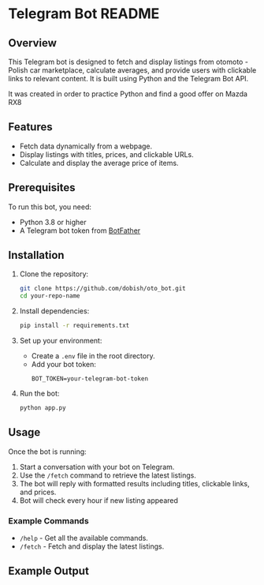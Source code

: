 # Telegram Bot README

## Overview

This Telegram bot is designed to fetch and display listings from otomoto - Polish car marketplace, calculate averages, and provide users with clickable links to relevant content. It is built using Python and the Telegram Bot API.

It was created in order to practice Python and find a good offer on Mazda RX8

## Features

- Fetch data dynamically from a webpage.
- Display listings with titles, prices, and clickable URLs.
- Calculate and display the average price of items.

## Prerequisites

To run this bot, you need:

- Python 3.8 or higher
- A Telegram bot token from [BotFather](https://core.telegram.org/bots#botfather)

## Installation

1. Clone the repository:

   ```bash
   git clone https://github.com/dobish/oto_bot.git
   cd your-repo-name
   ```

2. Install dependencies:

   ```bash
   pip install -r requirements.txt
   ```

3. Set up your environment:

   - Create a `.env` file in the root directory.
   - Add your bot token:
     ```env
     BOT_TOKEN=your-telegram-bot-token
     ```

4. Run the bot:
   ```bash
   python app.py
   ```

## Usage

Once the bot is running:

1. Start a conversation with your bot on Telegram.
2. Use the `/fetch` command to retrieve the latest listings.
3. The bot will reply with formatted results including titles, clickable links, and prices.
4. Bot will check every hour if new listing appeared

### Example Commands

- `/help` - Get all the available commands.
- `/fetch` - Fetch and display the latest listings.

## Example Output
